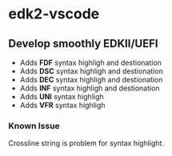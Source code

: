 # edk2-vscode
## Develop smoothly EDKII/UEFI

* Adds **FDF** syntax highligh and destionation
* Adds **DSC** syntax highligh and destionation
* Adds **DEC** syntax highligh and destionation
* Adds **INF** syntax highligh and destionation
* Adds **UNI** syntax highligh
* Adds **VFR** syntax highligh


### Known Issue
Crossline string is problem for syntax highlight.